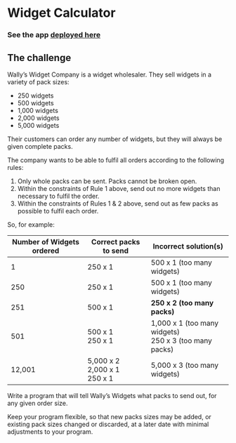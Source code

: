 # Widget Calculator

### See the app [deployed here](https://wallys-widgets.netlify.app/)

## The challenge

Wally’s Widget Company is a widget wholesaler. They sell widgets in a variety of pack sizes:

-   250 widgets
-   500 widgets
-   1,000 widgets
-   2,000 widgets
-   5,000 widgets

Their customers can order any number of widgets, but they will always be given complete packs.

The company wants to be able to fulfil all orders according to the following rules:

1. Only whole packs can be sent. Packs cannot be broken open.
2. Within the constraints of Rule 1 above, send out no more widgets than necessary to fulfil
   the order.
3. Within the constraints of Rules 1 & 2 above, send out as few packs as possible to fulfil each
   order.

So, for example:

| Number of Widgets ordered | Correct packs to send             | Incorrect solution(s)                                    |
| ------------------------- | --------------------------------- | -------------------------------------------------------- |
| 1                         | 250 x 1                           | 500 x 1 (too many widgets)                               |
| 250                       | 250 x 1                           | 500 x 1 (too many widgets)                               |
| 251                       | 500 x 1                           | **250 x 2 (too many packs)**                             |
| 501                       | 500 x 1<br>250 x 1                | 1,000 x 1 (too many widgets)<br>250 x 3 (too many packs) |
| 12,001                    | 5,000 x 2<br>2,000 x 1<br>250 x 1 | 5,000 x 3 (too many widgets)                             |

Write a program that will tell Wally’s Widgets what packs to send out, for any given order size.

Keep your program flexible, so that new packs sizes may be added, or existing pack sizes changed
or discarded, at a later date with minimal adjustments to your program.

